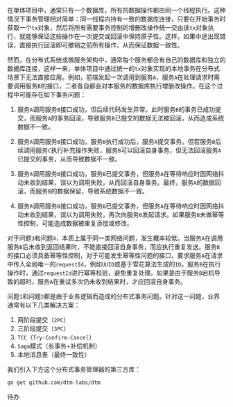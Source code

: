 在单体项目中，通常只有一个数据库，所有的数据操作都由同一个线程执行。这种情况下事务管理相对简单：同一线程内持有一致的数据库连接，只要在开始事务时获取一个`tx`对象，然后将所有需要事务控制的增删改操作统一交由该`tx`对象执行，就能够保证这些操作在一次提交或回滚中保持原子性。这样，如果中途出现错误，直接执行回滚即可撤销之前所有操作，从而保证数据一致性。

然而，在分布式系统或微服务架构中，通常每个服务都会有自己的数据库和独立的数据库连接，这样一来，单体项目中通过统一的`tx`对象实现的本地事务在分布式场景下无法直接应用。例如，前端发起一次调用到服务`A`，服务`A`在处理请求时需要调用服务`B`的接口，二者各自都会对本服务的数据库执行增删改操作。在这个过程中可能存在如下事务问题：

1. 服务`A`调用服务`B`接口成功，但后续代码发生异常。此时服务`B`的事务已成功提交，而服务`A`的事务回滚，导致服务`B`已提交的数据无法被回滚，从而造成系统数据不一致。

2. 服务`A`调用服务`B`接口成功，服务`B`执行成功后，服务`A`提交事务。但若服务`B`后续调用服务`C`执行补充操作失败，服务`B`可以回滚自身事务，但无法回滚服务`A`已提交的事务，从而导致数据不一致。
3. 服务`A`调用服务`B`接口成功，服务`B`已提交事务，但服务`A`在等待响应时因网络抖动未收到结果，误以为调用失败，从而回滚自身事务。最终，服务`A`的数据回滚，而服务`B`的数据保留，导致系统数据不一致。
4. 服务`A`调用服务`B`接口成功，服务`B`已提交事务，但服务`A`在等待响应时因网络抖动未收到结果，误以为调用失败，再次向服务`B`发起请求。如果服务`B`未做幂等性控制，可能造成数据被重复添加或修改。

对于问题`3`和问题`4`，本质上属于同一类网络问题，发生概率较低。当服务`A`在调用服务`B`后未收到返回结果时，不能直接回滚自身事务，而应执行重复发送。服务`B`的接口必须具备幂等性控制，对于可能发生幂等性问题的接口，要求服务`A`在请求中传入全局唯一的`requestId`，例如`UUID`或基于雪花算法生成的`ID`。服务`B`在执行操作时，通过`requestId`进行幂等校验，避免重复处理。如果是由于服务`B`宕机导致的超时，服务`A`在重试多次仍未收到结果时，才应回滚自身事务。

问题`1`和问题`2`都是由于业务逻辑而造成的分布式事务问题。针对这一问题，业界通常有以下几类解决方案：

1. 两阶段提交（`2PC`）
2. 三阶段提交（`3PC`）
3. `TCC`（`Try-Confirm-Cancel`）
4. `Saga`模式（长事务+补偿机制）
5. 本地消息表（最终一致性）

我们引入下方这个分布式事务管理器的第三方库：

```sh
go get github.com/dtm-labs/dtm
```

待办

